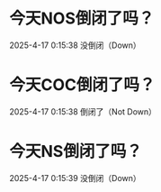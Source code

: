 # 今天NOS倒闭了吗？

2025-4-17 0:15:38 没倒闭（Down）

# 今天COC倒闭了吗？

2025-4-17 0:15:38 倒闭了（Not Down）

# 今天NS倒闭了吗？

2025-4-17 0:15:39 没倒闭（Down）


